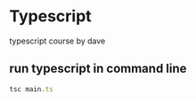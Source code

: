 # Typescript
typescript course by dave

## run typescript in command line
```typescript
tsc main.ts
```
